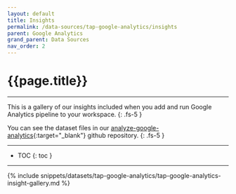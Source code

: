 ```yaml
---
layout: default
title: Insights
permalink: /data-sources/tap-google-analytics/insights
parent: Google Analytics
grand_parent: Data Sources
nav_order: 2
---
```


# {{page.title}}

---

This is a gallery of our insights included when you add and run Google Analytics pipeline to your workspace.
{: .fs-5 }

You can see the dataset files in our [analyze-google-analytics](https://github.com/Matatika/analyze-google-analytics){:target="_blank"} github repository.
{: .fs-5 }

---

- TOC
{: toc }

---

{% include snippets/datasets/tap-google-analytics/tap-google-analytics-insight-gallery.md %}
